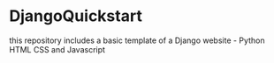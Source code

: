 # DjangoQuickstart
this repository includes a basic template of a Django website - Python HTML CSS and Javascript
